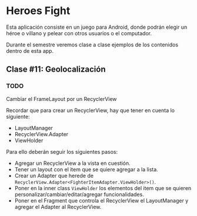 # Heroes Fight

Esta aplicación consiste en un juego para Android, donde podrán elegir un héroe o villano y pelear con otros usuarios o el computador.

Durante el semestre veremos clase a clase ejemplos de los contenidos dentro de esta app.

## Clase #11: Geolocalización

### TODO
Cambiar el FrameLayout por un RecyclerView

Recordar que para crear un RecyclerView, hay que tener en cuenta lo siguiente:
* LayoutManager
* RecyclerView.Adapter
* ViewHolder
  
Para ello deberán seguir los siguientes pasos:
* Agregar un RecyclerView a la vista en cuestión.
* Tener un layout con el item que se quiere agregar a la lista.
* Crear un Adapter que herede de `RecyclerView.Adapter<FighterItemAdapter.ViewHolder>()`.
* Poner en la inner class `ViewHolder` los elementos del item que se quieren personalizar/cambiar/editar/agregar funcionalidades.
* Poner en el Fragment que controla el RecyclerView el LayoutManager y agregar el Adapter al RecyclerView.

